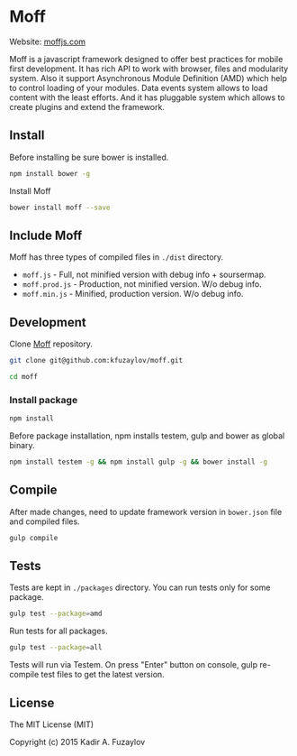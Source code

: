 # Moff
Website: [moffjs.com](http://moffjs.com/ "Moff - Mobile First Framework")

Moff is a javascript framework designed to offer best practices for mobile first development. It has rich API to work with browser, files and modularity system. Also it support Asynchronous Module Definition (AMD) which help to control loading of your modules. Data events system allows to load content with the least efforts. And it has pluggable system which allows to create plugins and extend the framework.

## Install
Before installing be sure bower is installed.
```bash
npm install bower -g
```
Install Moff
```bash
bower install moff --save
```
## Include Moff
Moff has three types of compiled files in <code>./dist</code> directory.
- <code>moff.js</code> - Full, not minified version with debug info + soursermap.
- <code>moff.prod.js</code> - Production, not minified version. W/o debug info.
- <code>moff.min.js</code> - Minified, production version. W/o debug info.

## Development
Clone [Moff](https://github.com/kfuzaylov/moff) repository.
```bash
git clone git@github.com:kfuzaylov/moff.git
```
```bash
cd moff
```
### Install package
```bash
npm install
```
Before package installation, npm installs testem, gulp and bower as global binary.
```bash
npm install testem -g && npm install gulp -g && bower install -g
```
## Compile
After made changes, need to update framework version in <code>bower.json</code> file and compiled files.
```bash
gulp compile
```

## Tests
Tests are kept in <code>./packages</code> directory. You can run tests only for some package.
```bash
gulp test --package=amd
```
Run tests for all packages.
```bash
gulp test --package=all
```
Tests will run via Testem. On press "Enter" button on console, gulp re-compile test files to get the latest version.

## License
The MIT License (MIT)

Copyright (c) 2015 Kadir A. Fuzaylov